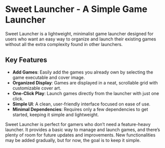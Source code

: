 # Sweet Launcher - A Simple Game Launcher

Sweet Launcher is a lightweight, minimalist game launcher designed for users who want an easy way to organize and launch their existing games without all the extra complexity found in other launchers.

## Key Features
- **Add Games**: Easily add the games you already own by selecting the game executable and cover image.
- **Organized Display**: Games are displayed in a neat, scrollable grid with customizable cover art.
- **One-Click Play**: Launch games directly from the launcher with just one click.
- **Simple UI**: A clean, user-friendly interface focused on ease of use.
- **Minimal Dependencies**: Requires only a few dependencies to get started, keeping it simple and lightweight.

Sweet Launcher is perfect for gamers who don’t need a feature-heavy launcher. It provides a basic way to manage and launch games, and there’s plenty of room for future updates and improvements. New functionalities may be added gradually, but for now, the goal is to keep it simple.


